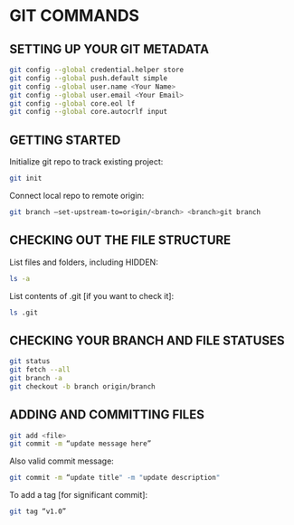 # GIT COMMANDS

## SETTING UP YOUR GIT METADATA

```bash
git config --global credential.helper store
git config --global push.default simple
git config --global user.name <Your Name>
git config --global user.email <Your Email>
git config --global core.eol lf
git config --global core.autocrlf input
```

## GETTING STARTED

Initialize git repo to track existing project:

```bash
git init
```

Connect local repo to remote origin:

```bash
git branch —set-upstream-to=origin/<branch> <branch>git branch
```

## CHECKING OUT THE FILE STRUCTURE

List files and folders, including HIDDEN:

```bash
ls -a
```

List contents of .git [if you want to check it]:

```bash
ls .git
```

## CHECKING YOUR BRANCH AND FILE STATUSES

```bash
git status
git fetch --all
git branch -a
git checkout -b branch origin/branch
```

## ADDING AND COMMITTING FILES

```bash
git add <file>
git commit -m “update message here”
```

Also valid commit message:

```bash
git commit -m “update title" -m "update description"
```

To add a tag [for significant commit]:

```bash
git tag “v1.0”
```

